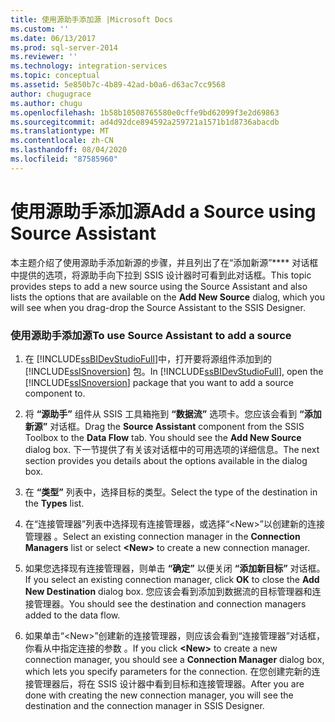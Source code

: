 ```yaml
---
title: 使用源助手添加源 |Microsoft Docs
ms.custom: ''
ms.date: 06/13/2017
ms.prod: sql-server-2014
ms.reviewer: ''
ms.technology: integration-services
ms.topic: conceptual
ms.assetid: 5e850b7c-4b89-42ad-b0a6-d63ac7cc9568
author: chugugrace
ms.author: chugu
ms.openlocfilehash: 1b58b10508765580e0cffe9bd62099f3e2d69863
ms.sourcegitcommit: ad4d92dce894592a259721a1571b1d8736abacdb
ms.translationtype: MT
ms.contentlocale: zh-CN
ms.lasthandoff: 08/04/2020
ms.locfileid: "87585960"
---
```

# <a name="add-a-source-using-source-assistant"></a><span data-ttu-id="bef47-102">使用源助手添加源</span><span class="sxs-lookup"><span data-stu-id="bef47-102">Add a Source using Source Assistant</span></span>
  <span data-ttu-id="bef47-103">本主题介绍了使用源助手添加新源的步骤，并且列出了在“添加新源”\*\*\*\* 对话框中提供的选项，将源助手向下拉到 SSIS 设计器时可看到此对话框。</span><span class="sxs-lookup"><span data-stu-id="bef47-103">This topic provides steps to add a new source using the Source Assistant and also lists the options that are available on the **Add New Source** dialog, which you will see when you drag-drop the Source Assistant to the SSIS Designer.</span></span>  
  
### <a name="to-use-source-assistant-to-add-a-source"></a><span data-ttu-id="bef47-104">使用源助手添加源</span><span class="sxs-lookup"><span data-stu-id="bef47-104">To use Source Assistant to add a source</span></span>  
  
1.  <span data-ttu-id="bef47-105">在 [!INCLUDE[ssBIDevStudioFull](../includes/ssbidevstudiofull-md.md)]中，打开要将源组件添加到的 [!INCLUDE[ssISnoversion](../includes/ssisnoversion-md.md)] 包。</span><span class="sxs-lookup"><span data-stu-id="bef47-105">In [!INCLUDE[ssBIDevStudioFull](../includes/ssbidevstudiofull-md.md)], open the [!INCLUDE[ssISnoversion](../includes/ssisnoversion-md.md)] package that you want to add a source component to.</span></span>  
  
2.  <span data-ttu-id="bef47-106">将 **“源助手”** 组件从 SSIS 工具箱拖到 **“数据流”** 选项卡。您应该会看到 **“添加新源”** 对话框。</span><span class="sxs-lookup"><span data-stu-id="bef47-106">Drag the **Source Assistant** component from the SSIS Toolbox to the **Data Flow** tab. You should see the **Add New Source** dialog box.</span></span> <span data-ttu-id="bef47-107">下一节提供了有关该对话框中的可用选项的详细信息。</span><span class="sxs-lookup"><span data-stu-id="bef47-107">The next section provides you details about the options available in the dialog box.</span></span>  
  
3.  <span data-ttu-id="bef47-108">在 **“类型”** 列表中，选择目标的类型。</span><span class="sxs-lookup"><span data-stu-id="bef47-108">Select the type of the destination in the **Types** list.</span></span>  
  
4.  <span data-ttu-id="bef47-109">在“连接管理器”列表中选择现有连接管理器，或选择“\<New>”以创建新的连接管理器 。</span><span class="sxs-lookup"><span data-stu-id="bef47-109">Select an existing connection manager in the **Connection Managers** list or select **\<New>** to create a new connection manager.</span></span>  
  
5.  <span data-ttu-id="bef47-110">如果您选择现有连接管理器，则单击 **“确定”** 以便关闭 **“添加新目标”** 对话框。</span><span class="sxs-lookup"><span data-stu-id="bef47-110">If you select an existing connection manager, click **OK** to close the **Add New Destination** dialog box.</span></span> <span data-ttu-id="bef47-111">您应该会看到添加到数据流的目标管理器和连接管理器。</span><span class="sxs-lookup"><span data-stu-id="bef47-111">You should see the destination and connection managers added to the data flow.</span></span>  
  
6.  <span data-ttu-id="bef47-112">如果单击“\<New>”创建新的连接管理器，则应该会看到“连接管理器”对话框，你看从中指定连接的参数 。</span><span class="sxs-lookup"><span data-stu-id="bef47-112">If you click **\<New>** to create a new connection manager, you should see a **Connection Manager** dialog box, which lets you specify parameters for the connection.</span></span> <span data-ttu-id="bef47-113">在您创建完新的连接管理器后，将在 SSIS 设计器中看到目标和连接管理器。</span><span class="sxs-lookup"><span data-stu-id="bef47-113">After you are done with creating the new connection manager, you will see the destination and the connection manager in SSIS Designer.</span></span>  
  
  
